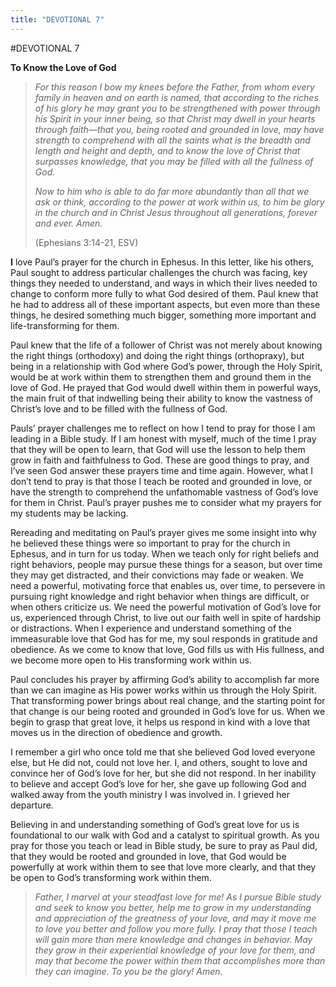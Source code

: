 ```yaml
---
title: "DEVOTIONAL 7"
---
```

#DEVOTIONAL 7

**To Know the Love of God**

> *For this reason I bow my knees before the Father, from whom every
> family in heaven and on earth is named, that according to the riches
> of his glory he may grant you to be strengthened with power through
> his Spirit in your inner being, so that Christ may dwell in your
> hearts through faith—that you, being rooted and grounded in love, may
> have strength to comprehend with all the saints what is the breadth
> and length and height and depth, and to know the love of Christ that
> surpasses knowledge, that you may be filled with all the fullness of
> God.*
>
> *Now to him who is able to do far more abundantly than all that we ask
> or think, according to the power at work within us, to him be glory in
> the church and in Christ Jesus throughout all generations, forever and
> ever. Amen.*
>
> (Ephesians 3:14-21, ESV)

**I** love Paul’s prayer for the church in Ephesus. In this letter, like
his others, Paul sought to address particular challenges the church was
facing, key things they needed to understand, and ways in which their
lives needed to change to conform more fully to what God desired of
them. Paul knew that he had to address all of these important aspects,
but even more than these things, he desired something much bigger,
something more important and life-transforming for them.

Paul knew that the life of a follower of Christ was not merely about
knowing the right things (orthodoxy) and doing the right things
(orthopraxy), but being in a relationship with God where God’s power,
through the Holy Spirit, would be at work within them to strengthen them
and ground them in the love of God. He prayed that God would dwell
within them in powerful ways, the main fruit of that indwelling being
their ability to know the vastness of Christ’s love and to be filled
with the fullness of God.

Pauls’ prayer challenges me to reflect on how I tend to pray for those I
am leading in a Bible study. If I am honest with myself, much of the
time I pray that they will be open to learn, that God will use the
lesson to help them grow in faith and faithfulness to God. These are
good things to pray, and I’ve seen God answer these prayers time and
time again. However, what I don’t tend to pray is that those I teach be
rooted and grounded in love, or have the strength to comprehend the
unfathomable vastness of God’s love for them in Christ. Paul’s prayer
pushes me to consider what my prayers for my students may be lacking.

Rereading and meditating on Paul’s prayer gives me some insight into why
he believed these things were so important to pray for the church in
Ephesus, and in turn for us today. When we teach only for right beliefs
and right behaviors, people may pursue these things for a season, but
over time they may get distracted, and their convictions may fade or
weaken. We need a powerful, motivating force that enables us, over time,
to persevere in pursuing right knowledge and right behavior when things
are difficult, or when others criticize us. We need the powerful
motivation of God’s love for us, experienced through Christ, to live out
our faith well in spite of hardship or distractions. When I experience
and understand something of the immeasurable love that God has for me,
my soul responds in gratitude and obedience. As we come to know that
love, God fills us with His fullness, and we become more open to His
transforming work within us.

Paul concludes his prayer by affirming God’s ability to accomplish far
more than we can imagine as His power works within us through the Holy
Spirit. That transforming power brings about real change, and the
starting point for that change is our being rooted and grounded in God’s
love for us. When we begin to grasp that great love, it helps us respond
in kind with a love that moves us in the direction of obedience and
growth.

I remember a girl who once told me that she believed God loved everyone
else, but He did not, could not love her. I, and others, sought to love
and convince her of God’s love for her, but she did not respond. In her
inability to believe and accept God’s love for her, she gave up
following God and walked away from the youth ministry I was involved in.
I grieved her departure.

Believing in and understanding something of God’s great love for us is
foundational to our walk with God and a catalyst to spiritual growth. As
you pray for those you teach or lead in Bible study, be sure to pray as
Paul did, that they would be rooted and grounded in love, that God would
be powerfully at work within them to see that love more clearly, and
that they be open to God’s transforming work within them.

> *Father, I marvel at your steadfast love for me! As I pursue Bible
> study and seek to know you better, help me to grow in my understanding
> and appreciation of the greatness of your love, and may it move me to
> love you better and follow you more fully. I pray that those I teach
> will gain more than mere knowledge and changes in behavior. May they
> grow in their experiential knowledge of your love for them, and may
> that become the power within them that accomplishes more than they can
> imagine. To you be the glory! Amen.*
